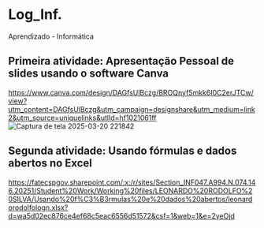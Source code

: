 # Log_Inf.
Aprendizado - Informática

## Primeira atividade: Apresentação Pessoal de slides usando o software Canva
https://www.canva.com/design/DAGfsUlBczg/BROQnyf5mkk6I0C2erJTCw/view?utm_content=DAGfsUlBczg&utm_campaign=designshare&utm_medium=link2&utm_source=uniquelinks&utlId=hf1021061ff
![Captura de tela 2025-03-20 221842](https://github.com/user-attachments/assets/e41145ec-36c7-49fc-848d-f7d2016066f6)

## Segunda atividade: Usando fórmulas e dados abertos no Excel
https://fatecspgov.sharepoint.com/:x:/r/sites/Section_INF047.A994.N.074.146.20251/Student%20Work/Working%20files/LEONARDO%20RODOLFO%20SILVA/Usando%20f%C3%B3rmulas%20e%20dados%20abertos/leonardorodolfologn.xlsx?d=wa5d02ec876ce4ef68c5eac6556d51572&csf=1&web=1&e=2yeOjd
